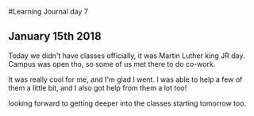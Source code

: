 #Learning Journal day 7

## January 15th 2018


Today we didn't have classes officially, it was Martin Luther king JR day. Campus was open tho, so some of us met there to do co-work.

It was really cool for me, and I'm glad I went. I was able to help a few of them a little bit, and I also got help from them a lot too!

looking forward to getting deeper into the classes starting tomorrow too. 